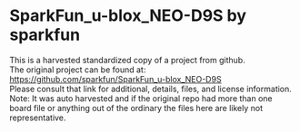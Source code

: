 
# SparkFun_u-blox_NEO-D9S by sparkfun  
This is a harvested standardized copy of a project from github.  
The original project can be found at:  
https://github.com/sparkfun/SparkFun_u-blox_NEO-D9S  
Please consult that link for additional, details, files, and license information.  
Note: It was auto harvested and if the original repo had more than one board file or anything out of the ordinary the files here are likely not representative.  
    